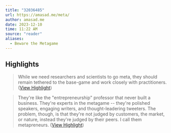 ```yaml
---
title: "32036485"
url: https://amasad.me/meta/
author: amasad.me
date: 2023-12-10
time: 11:22 AM
source: "reader"
aliases:
  - Beware the Metagame
---
```

## Highlights
> While we need researchers and scientists to go meta, they should remain tethered to the base-game and work closely with practitioners. ([View Highlight](https://read.readwise.io/read/01h9yy635pcff0qh533am5x0r1))

> They're like the "entrepreneurship" professor that never built a business. They're experts in the metagame -- they're polished speakers, engaging writers, and thought-leadering tweeters. The problem, though, is that they're not judged by customers, the market, or nature, instead they're judged by their peers. I call them metapreneurs. ([View Highlight](https://read.readwise.io/read/01h9yy6xdz8a8q3yth1xem6vks))